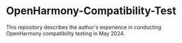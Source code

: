 # OpenHarmony-Compatibility-Test
This repository describes the author's experience in conducting OpenHarmony compatibility testing in May 2024.
